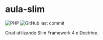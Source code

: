# aula-slim
![PHP](https://img.shields.io/badge/php-v7.4%2B-blue)
![GitHub last commit](https://img.shields.io/github/last-commit/AzeemIdrisi/PhoneSploit-Pro?logo=github)

Crud utilizando Slim Framework 4 e Doctrine. 